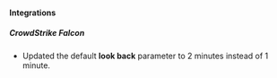 
#### Integrations

##### CrowdStrike Falcon

- Updated the default **look back** parameter to 2 minutes instead of 1 minute. 

